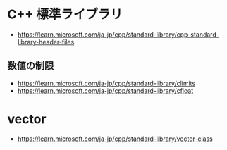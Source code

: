 # C++ 標準ライブラリ
- https://learn.microsoft.com/ja-jp/cpp/standard-library/cpp-standard-library-header-files
## 数値の制限
- https://learn.microsoft.com/ja-jp/cpp/standard-library/climits
- https://learn.microsoft.com/ja-jp/cpp/standard-library/cfloat
# vector
- https://learn.microsoft.com/ja-jp/cpp/standard-library/vector-class
